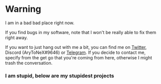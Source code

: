 # Warning

I am in a bad bad place right now.

If you find bugs in my software, note that I won't be really able to fix them right away.

If you want to just hang out with me a bit, you can find me on [Twitter](https://twitter.com/arytonex), Discord (AryToNeX#9646) or [Telegram](https://t.me/arytonex). If you decide to contact me, specify from the get go that you're coming from here, otherwise I might trash the conversation.

### I am stupid, below are my stupidest projects
